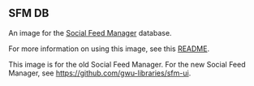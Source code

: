 SFM DB
------

An image for the [Social Feed Manager](https://github.com/gwu-libraries/social-feed-manager) database.

For more information on using this image, see this [README](https://github.com/gwu-libraries/social-feed-manager/blob/master/docker/README.md).

This image is for the old Social Feed Manager. For the new Social Feed Manager, see https://github.com/gwu-libraries/sfm-ui.